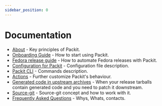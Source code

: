 ```yaml
---
sidebar_position: 0
---
```


# Documentation

* [About](about) - Key principles of Packit.
* [Onboarding Guide](guide) - How to start using Packit.
* [Fedora release guide](fedora-releases-guide) - How to automate Fedora releases with Packit.
* [Configuration for Packit](configuration) - Configuration file description.
* [Packit CLI](cli) - Commands description.
* [Actions](configuration/actions) - Further customize Packit's behaviour.
* [Generated code in upstream archives](archive-not-matching-git) - When your release tarballs contain generated code and you need to patch it downstream.
* [Source-git](/source-git) - Source-git concept and how to work with it.
* [Frequently Asked Questions](faq) - Whys, Whats, contacts.
